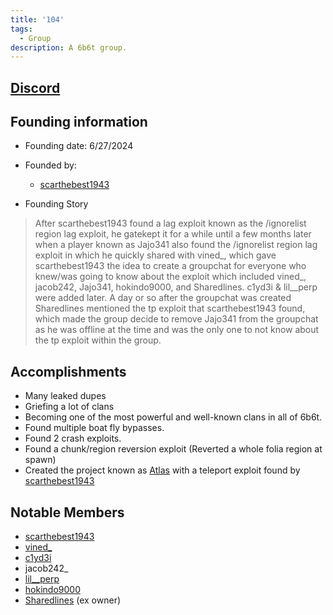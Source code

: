 ```yaml
---
title: '104'
tags:
  - Group
description: A 6b6t group.
---
```



## [Discord](https://discord.gg/4Y5qpCAajY)

## Founding information
* Founding date: 6/27/2024
* Founded by: 
  * [scarthebest1943](../Players/scar.md)

* Founding Story
>After scarthebest1943 found a lag exploit known as the /ignorelist region lag exploit, he gatekept it for a while until a few months later when a player known as Jajo341 also found the /ignorelist region lag exploit in which he quickly shared with vined_, which gave scarthebest1943 the idea to create a groupchat for everyone who knew/was going to know about the exploit which included vined_, jacob242, Jajo341, hokindo9000, and Sharedlines. c1yd3i & lil__perp were added later. A day or so after the groupchat was created Sharedlines mentioned the tp exploit that scarthebest1943 found, which made the group decide to remove Jajo341 from the groupchat as he was offline at the time and was the only one to not know about the tp exploit within the group.
>

## Accomplishments
- Many leaked dupes
- Griefing a lot of clans
- Becoming one of the most powerful and well-known clans in all of 6b6t.
- Found multiple boat fly bypasses.
- Found 2 crash exploits.
- Found a chunk/region reversion exploit (Reverted a whole folia region at spawn)
- Created the project known as [Atlas](https://www.youtube.com/watch?v=w2oV6sHu1Q8) with a teleport exploit found by [scarthebest1943](../Players/scar.md)

## Notable Members
- [scarthebest1943](../Players/scar.md) 
- [vined_](../Players/vined.md) 
- [c1yd3i](../Players/clyde.md)
- jacob242_
- [lil__perp](../Players/lilperp.md)
- [hokindo9000](../Players/hokindo9000.md)
- [Sharedlines](../Players/sharedlines.md) (ex owner) 

